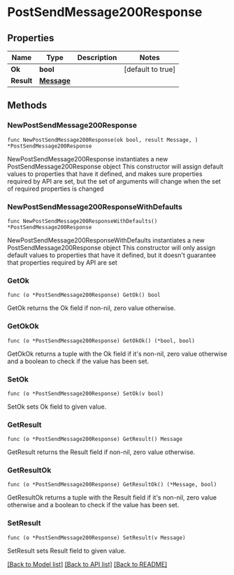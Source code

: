 # PostSendMessage200Response

## Properties

Name | Type | Description | Notes
------------ | ------------- | ------------- | -------------
**Ok** | **bool** |  | [default to true]
**Result** | [**Message**](Message.md) |  | 

## Methods

### NewPostSendMessage200Response

`func NewPostSendMessage200Response(ok bool, result Message, ) *PostSendMessage200Response`

NewPostSendMessage200Response instantiates a new PostSendMessage200Response object
This constructor will assign default values to properties that have it defined,
and makes sure properties required by API are set, but the set of arguments
will change when the set of required properties is changed

### NewPostSendMessage200ResponseWithDefaults

`func NewPostSendMessage200ResponseWithDefaults() *PostSendMessage200Response`

NewPostSendMessage200ResponseWithDefaults instantiates a new PostSendMessage200Response object
This constructor will only assign default values to properties that have it defined,
but it doesn't guarantee that properties required by API are set

### GetOk

`func (o *PostSendMessage200Response) GetOk() bool`

GetOk returns the Ok field if non-nil, zero value otherwise.

### GetOkOk

`func (o *PostSendMessage200Response) GetOkOk() (*bool, bool)`

GetOkOk returns a tuple with the Ok field if it's non-nil, zero value otherwise
and a boolean to check if the value has been set.

### SetOk

`func (o *PostSendMessage200Response) SetOk(v bool)`

SetOk sets Ok field to given value.


### GetResult

`func (o *PostSendMessage200Response) GetResult() Message`

GetResult returns the Result field if non-nil, zero value otherwise.

### GetResultOk

`func (o *PostSendMessage200Response) GetResultOk() (*Message, bool)`

GetResultOk returns a tuple with the Result field if it's non-nil, zero value otherwise
and a boolean to check if the value has been set.

### SetResult

`func (o *PostSendMessage200Response) SetResult(v Message)`

SetResult sets Result field to given value.



[[Back to Model list]](../README.md#documentation-for-models) [[Back to API list]](../README.md#documentation-for-api-endpoints) [[Back to README]](../README.md)


